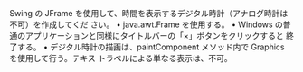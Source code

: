 Swing の JFrame を使用して、時間を表示するデジタル時計（アナログ時計は不可）を作成してくだ
さい。
• java.awt.Frame を使用する。
• Windows の普通のアプリケーションと同様にタイトルバーの「×」ボタンをクリックすると
終了する。
• デジタル時計の描画は、paintComponent メソッド内で Graphics を使用して行う。テキス
トラベルによる単なる表示は、不可。